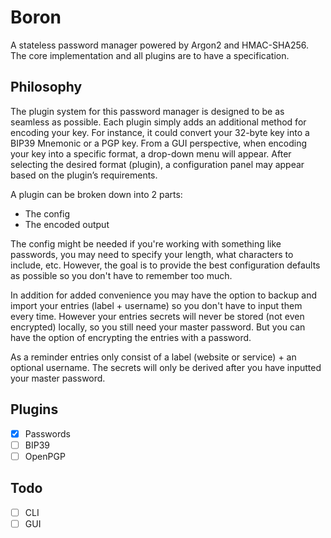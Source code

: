 # Boron
A stateless password manager powered by Argon2 and HMAC-SHA256. The core implementation and all plugins are to have a specification.

## Philosophy
The plugin system for this password manager is designed to be as seamless as possible. Each plugin simply adds an additional method for encoding your key. For instance, it could convert your 32-byte key into a BIP39 Mnemonic or a PGP key. From a GUI perspective, when encoding your key into a specific format, a drop-down menu will appear. After selecting the desired format (plugin), a configuration panel may appear based on the plugin’s requirements.

A plugin can be broken down into 2 parts:
- The config
- The encoded output

The config might be needed if you're working with something like passwords, you may need to specify your length, what characters to include, etc. However, the goal is to provide the best configuration defaults as possible so you don't have to remember too much.

In addition for added convenience you may have the option to backup and import your entries (label + username) so you don't have to input them every time. However your entries secrets will never be stored (not even encrypted) locally, so you still need your master password. But you can have the option of encrypting the entries with a password.

As a reminder entries only consist of a label (website or service) + an optional username. The secrets will only be derived after you have inputted your master password.

## Plugins
- [x] Passwords
- [ ] BIP39
- [ ] OpenPGP

## Todo
- [ ] CLI
- [ ] GUI